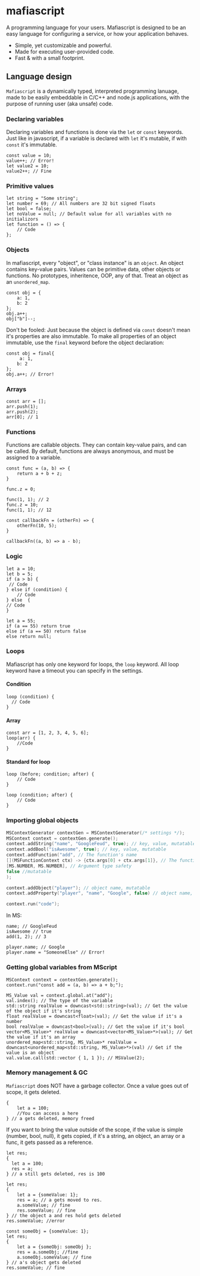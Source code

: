 # mafiascript

A programming language for your users. Mafiascript is designed to be an easy language for configuring a service, or how your application behaves.

- Simple, yet customizable and powerful.
- Made for executing user-provided code. 
- Fast & with a small footprint.

## Language design

`Mafiascript` is a dynamically typed, interpreted programming lanuage, made to be easily embeddable in C/C++ and node.js applications, with the purpose of running user (aka unsafe) code. 

### Declaring variables

Declaring variables and functions is done via the `let` or `const` keywords. Just like in javascript, if a variable is declared with `let` it's mutable, if with `const` it's immutable. 

```
const value = 10;
value++; // Error!
let value2 = 10;
value2++; // Fine
```

### Primitive values

```
let string = "Some string";
let number = 69; // All numbers are 32 bit signed floats
let bool = false;
let noValue = null; // Default value for all variables with no initializors
let function = () => {
    // Code
};
```

### Objects

In mafiascript, every "object", or "class instance" is an `object`. An object contains key-value pairs. Values can be primitive data, other objects or functions. No prototypes, inheritence, OOP, any of that. Treat an object as an `unordered_map`.

```
const obj = {
    a: 1,
    b: 2
};
obj.a++;
obj["b"]--;
```

Don't be fooled: Just because the object is defined via `const` doesn't mean it's properties are also immutable. To make all properties of an object immutable, use the `final` keyword before the object declaration:

```
const obj = final{
     a: 1,
    b: 2
};
obj.a++; // Error!
```


### Arrays

```
const arr = [];
arr.push(1);
arr.push(2);
arr[0]; // 1
```

### Functions

Functions are callable objects. They can contain key-value pairs, and can be called. By default, functions are always anonymous, and must be assigned to a variable.

```
const func = (a, b) => {
    return a + b + z;
}

func.z = 0;

func(1, 1); // 2
func.z = 10;
func(1, 1); // 12
```

```
const callbackFn = (otherFn) => {
    otherFn(10, 5);
}

callbackFn((a, b) => a - b);
```

### Logic

```
let a = 10;
let b = 5;
if (a > b) { 
 // Code
} else if (condition) {
    // Code
} else  {
// Code
}
```

```
let a = 55;
if (a == 55) return true
else if (a == 50) return false
else return null;

```

### Loops

Mafiascript has only one keyword for loops, the `loop` keyword. All loop keyword have a timeout you can specify in the settings. 

#### Condition

```
loop (condition) {
  // Code
}
```

#### Array

```
const arr = [1, 2, 3, 4, 5, 6];
loop(arr) {
    //Code
}
```

#### Standard for loop

```
loop (before; condition; after) {
    // Code
}

loop (condition; after) {
    // Code
}
```

### Importing global objects

```cpp 
MSContextGenerator contextGen = MSContextGenerator(/* settings */);
MSContext context = contextGen.generate();
context.addString("name", "GoogleFeud", true); // key, value, mutatable
context.addBool("isAwesome", true); // key, value, mutatable
context.addFunction("add", // The function's name 
[](MSFunctionContext ctx) -> {ctx.args[0] + ctx.args[1]}, // The function to import
[MS.NUMBER, MS.NUMBER], // Argument type safety
false //mutatable
);

context.addObject("player"); // object name, mutatable
context.addProperty("player", "name", "Google", false) // object name, key, value, mutatable

context.run("code");
```

In MS:

```
name; // GoogleFeud
isAwesome // true
add(1, 2); // 3

player.name; // Google
player.name = "SomeoneElse" // Error!
```

### Getting global variables from MScript

```
MSContext context = contextGen.generate();
context.run("const add = (a, b) => a + b;");

MS_Value val = context.global.at("add");
val.index(); // The type of the variable
std::string realValue = downcast<std::string>(val); // Get the value of the object if it's string
float realValue = downcast<float>(val); // Get the value if it's a number
bool realValue = downcast<bool>(val); // Get the value if it's bool
vector<MS_Value>* realValue = downcast<vector<MS_Value>*>(val); // Get the value if it's an array
unordered_map<std::string, MS_Value>* realValue = downcast<unordered_map<std::string, MS_Value>*>(val) // Get if the value is an object
val.value.call(std::vector { 1, 1 }); // MSValue(2);
```

### Memory management & GC

`Mafiascript` does NOT have a garbage collector. Once a value goes out of scope, it gets deleted.

```
{
    let a = 100;
    //You can access a here
} // a gets deleted, memory freed
```

If you want to bring the value outside of the scope, if the value is simple (number, bool, null), it gets copied, if it's a string, an object, an array or a func, it gets passed as a reference.

```
let res;
{
  let a = 100;
  res = a;
} // a still gets deleted, res is 100
```

```
let res;
{
    let a = {someValue: 1};
    res = a; // a gets moved to res.
    a.someValue; // fine
    res.someValue; // fine
} // the object a and res hold gets deleted
res.someValue; //error
```

```
const someObj = {someValue: 1};
let res;
{
    let a = {someObj: someObj };
    res = a.someObj; //fine
    a.someObj.someValue; // fine
} // a's object gets deleted
res.someValue; // fine
```



